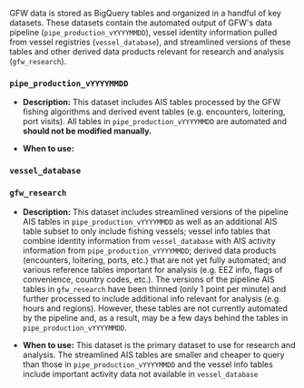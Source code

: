 GFW data is stored as BigQuery tables and organized in a handful of key datasets. These datasets contain the automated output of GFW's data pipeline (`pipe_production_vYYYYMMDD`), vessel identity information pulled from vessel registries (`vessel_database`), and streamlined versions of these tables and other derived data products relevant for research and analysis (`gfw_research`).    

### `pipe_production_vYYYYMMDD`

+ **Description:** This dataset includes AIS tables processed by the GFW fishing algorithms and derived event tables (e.g. encounters, loitering, port visits). All tables in `pipe_production_vYYYYMMDD` are automated and **should not be modified manually.**  

+ **When to use:**  

### `vessel_database`

### `gfw_research`

+ **Description:**  This dataset includes streamlined versions of the pipeline AIS tables in `pipe_production_vYYYYMMDD` as well as an additional AIS table subset to only include fishing vessels; vessel info tables that combine identity information from `vessel_database` with AIS activity information from `pipe_production_vYYYYMMDD`; derived data products (encounters, loitering, ports, etc.) that are not yet fully automated; and various reference tables important for analysis (e.g. EEZ info, flags of convenience, country codes, etc.). The versions of the pipeline AIS tables in `gfw_research` have been thinned (only 1 point per minute) and further processed to include additional info relevant for analysis (e.g. hours and regions). However, these tables are not currently automated by the pipeline and, as a result, may be a few days behind the tables in `pipe_production_vYYYYMMDD`. 

+ **When to use:** This dataset is the primary dataset to use for research and analysis. The streamlined AIS tables are smaller and cheaper to query than those in `pipe_production_vYYYYMMDD` and the vessel info tables include important activity data not available in `vessel_database`



